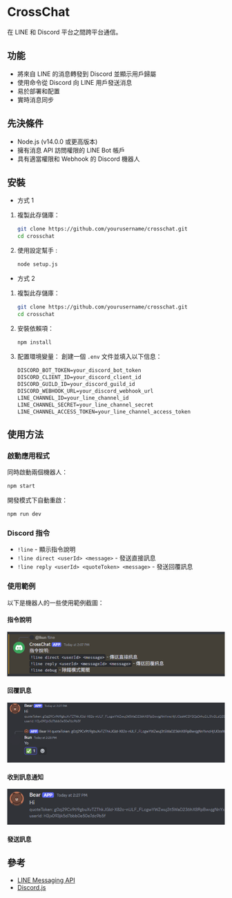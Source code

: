# CrossChat

在 LINE 和 Discord 平台之間跨平台通信。

## 功能

- 將來自 LINE 的消息轉發到 Discord 並顯示用戶歸屬
- 使用命令從 Discord 向 LINE 用戶發送消息
- 易於部署和配置
- 實時消息同步

## 先決條件

- Node.js (v14.0.0 或更高版本)
- 擁有消息 API 訪問權限的 LINE Bot 帳戶
- 具有適當權限和 Webhook 的 Discord 機器人

## 安裝
- 方式 1
1. 複製此存儲庫：
    ```bash
    git clone https://github.com/yourusername/crosschat.git
    cd crosschat
    ```
2. 使用設定幫手 :
   ```bash
   node setup.js
   ```
- 方式 2
1. 複製此存儲庫：
    ```bash
    git clone https://github.com/yourusername/crosschat.git
    cd crosschat
    ```
2. 安裝依賴項：
    ```bash
    npm install
    ```

3. 配置環境變量：
    創建一個 `.env` 文件並填入以下信息：
    ```env
    DISCORD_BOT_TOKEN=your_discord_bot_token
    DISCORD_CLIENT_ID=your_discord_client_id
    DISCORD_GUILD_ID=your_discord_guild_id
    DISCORD_WEBHOOK_URL=your_discord_webhook_url
    LINE_CHANNEL_ID=your_line_channel_id
    LINE_CHANNEL_SECRET=your_line_channel_secret
    LINE_CHANNEL_ACCESS_TOKEN=your_line_channel_access_token
    ```

## 使用方法

### 啟動應用程式

同時啟動兩個機器人：
```bash
npm start
```

開發模式下自動重啟：
```bash
npm run dev
```

### Discord 指令

- `!line` - 顯示指令說明
- `!line direct <userId> <message>` - 發送直接訊息
- `!line reply <userId> <quoteToken> <message>` - 發送回覆訊息

### 使用範例

以下是機器人的一些使用範例截圖：

#### 指令說明
![指令說明範例](ExampleHelp.png)

#### 回覆訊息
![回覆訊息範例](ExampleReply.png)

#### 收到訊息通知
![收到訊息範例](ExampleGotMessage.png)

#### 發送訊息
## 參考

- [LINE Messaging API](https://developers.line.biz/en/docs/messaging-api/)
- [Discord.js](https://discord.js.org/)
